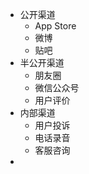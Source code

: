 - 公开渠道
    - App Store
    - 微博
    - 贴吧
- 半公开渠道
    - 朋友圈
    - 微信公众号
    - 用户评价
- 内部渠道
    - 用户投诉
    - 电话录音
    - 客服咨询
- 
